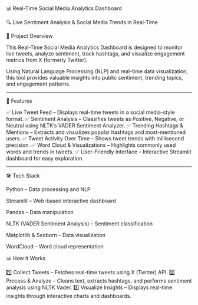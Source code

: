 📊 Real-Time Social Media Analytics Dashboard

🔍 Live Sentiment Analysis & Social Media Trends in Real-Time

🚀 Project Overview

This Real-Time Social Media Analytics Dashboard is designed to monitor live tweets, analyze sentiment, track hashtags, and visualize engagement metrics from X (formerly Twitter).

Using Natural Language Processing (NLP) and real-time data visualization, this tool provides valuable insights into public sentiment, trending topics, and engagement patterns.


---

📌 Features

✅ Live Tweet Feed – Displays real-time tweets in a social media-style format.
✅ Sentiment Analysis – Classifies tweets as Positive, Negative, or Neutral using NLTK’s VADER Sentiment Analyzer.
✅ Trending Hashtags & Mentions – Extracts and visualizes popular hashtags and most-mentioned users.
✅ Tweet Activity Over Time – Shows tweet trends with millisecond precision.
✅ Word Cloud & Visualizations – Highlights commonly used words and trends in tweets.
✅ User-Friendly Interface – Interactive Streamlit dashboard for easy exploration.


---

🛠️ Tech Stack

Python – Data processing and NLP

Streamlit – Web-based interactive dashboard

Pandas – Data manipulation

NLTK (VADER Sentiment Analysis) – Sentiment classification

Matplotlib & Seaborn – Data visualization

WordCloud – Word cloud representation

📊 How It Works

1️⃣ Collect Tweets – Fetches real-time tweets using X (Twitter) API.
2️⃣ Process & Analyze – Cleans text, extracts hashtags, and performs sentiment analysis using NLTK Vader.
3️⃣ Visualize Insights – Displays real-time insights through interactive charts and dashboards.
